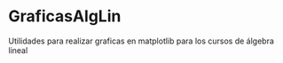 # GraficasAlgLin
Utilidades para realizar graficas en matplotlib para los cursos de álgebra lineal 
